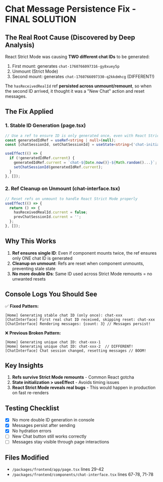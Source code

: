 # Chat Message Persistence Fix - FINAL SOLUTION

## The Real Root Cause (Discovered by Deep Analysis)

React Strict Mode was causing **TWO different chat IDs** to be generated:
1. First mount: generates `chat-1760766097316-gy8xuey5p`
2. Unmount (Strict Mode)
3. Second mount: generates `chat-1760766097330-q2kkdmhcg` (DIFFERENT!)

The `hasReceivedRealId` ref **persisted across unmount/remount**, so when the second ID arrived, it thought it was a "New Chat" action and reset messages.

## The Fix Applied

### 1. Stable ID Generation (page.tsx)
```typescript
// Use a ref to ensure ID is only generated once, even with React Strict Mode
const generatedIdRef = useRef<string | null>(null);
const [chatSessionId, setChatSessionId] = useState<string>('chat-initial');

useEffect(() => {
  if (!generatedIdRef.current) {
    generatedIdRef.current = `chat-${Date.now()}-${Math.random()...}`;
    setChatSessionId(generatedIdRef.current);
  }
}, []);
```

### 2. Ref Cleanup on Unmount (chat-interface.tsx)
```typescript
// Reset refs on unmount to handle React Strict Mode properly
useEffect(() => {
  return () => {
    hasReceivedRealId.current = false;
    prevChatSessionId.current = '';
  };
}, []);
```

## Why This Works

1. **Ref ensures single ID**: Even if component mounts twice, the ref ensures only ONE chat ID is generated
2. **Cleanup on unmount**: Refs are reset when component unmounts, preventing stale state
3. **No more double IDs**: Same ID used across Strict Mode remounts = no unwanted resets

## Console Logs You Should See

✅ **Fixed Pattern:**
```
[Home] Generating stable chat ID (only once): chat-xxx
[ChatInterface] First real chat ID received, skipping reset: chat-xxx
[ChatInterface] Rendering messages: {count: 3} // Messages persist!
```

❌ **Previous Broken Pattern:**
```
[Home] Generating unique chat ID: chat-xxx-1
[Home] Generating unique chat ID: chat-xxx-2  // DIFFERENT!
[ChatInterface] Chat session changed, resetting messages // BOOM!
```

## Key Insights

1. **Refs survive Strict Mode remounts** - Common React gotcha
2. **State initialization > useEffect** - Avoids timing issues
3. **React Strict Mode reveals real bugs** - This would happen in production on fast re-renders

## Testing Checklist

- [x] No more double ID generation in console
- [x] Messages persist after sending
- [x] No hydration errors
- [ ] New Chat button still works correctly
- [ ] Messages stay visible through page interactions

## Files Modified

- `/packages/frontend/app/page.tsx` lines 29-42
- `/packages/frontend/components/chat-interface.tsx` lines 67-78, 71-78